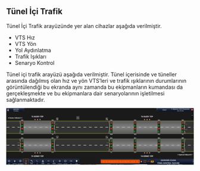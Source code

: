 ## **Tünel İçi Trafik**

Tünel İçi Trafik arayüzünde yer alan cihazlar aşağıda verilmiştir.

- VTS Hız
- VTS Yön
- Yol Aydınlatma
- Trafik Işıkları
- Senaryo Kontrol

Tünel içi trafik arayüzü aşağıda verilmiştir. Tünel içerisinde ve tüneller arasında dağılmış olan hız ve yön VTS’leri ve trafik ışıklarının durumlarının görüntülendiği bu ekranda aynı zamanda bu ekipmanların kumandası da gerçekleşmekte ve bu ekipmanlara dair senaryolarının işletilmesi sağlanmaktadır. 

![image.png](/.attachments/image-7357b6f1-cdd1-4a3f-b7a1-fa76f84d76e9.png)




